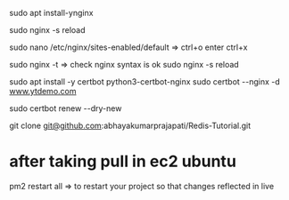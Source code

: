 sudo apt install-ynginx

sudo nginx -s reload

sudo nano /etc/nginx/sites-enabled/default => ctrl+o  enter ctrl+x

 sudo nginx -t => check nginx syntax is ok
sudo nginx -s reload

sudo apt install -y certbot python3-certbot-nginx
sudo certbot --nginx -d www.ytdemo.com

sudo certbot renew --dry-new

git clone git@github.com:abhayakumarprajapati/Redis-Tutorial.git

# after taking pull  in ec2 ubuntu 
pm2 restart all => to restart your project so that changes reflected in live
